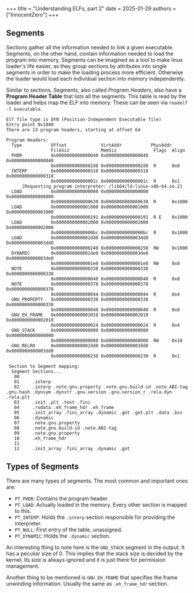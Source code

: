 +++
title = "Understanding ELFs, part 2"
date = 2025-01-29
authors = ["InnocentZero"]
+++

## Segments

Sections gather all the information needed to link a given executable. Segments, on the other
hand, contain information needed to load the program into memory. Segments can be imagined as
a tool to make linux loader's life easier, as they group sections by attributes into single
segments in order to make the loading process more efficient. Otherwise the loader would load
each individual section into memory independently.

Similar to sections, Segments, also called _Program Headers_, also have a **Program Header Table**
that lists all the segments. This table is read by the loader and helps map the ELF into memory.
These can be seen via `readelf -l executable`.

```
Elf file type is DYN (Position-Independent Executable file)
Entry point 0x1040
There are 13 program headers, starting at offset 64

Program Headers:
  Type           Offset             VirtAddr           PhysAddr
                 FileSiz            MemSiz              Flags  Align
  PHDR           0x0000000000000040 0x0000000000000040 0x0000000000000040
                 0x00000000000002d8 0x00000000000002d8  R      0x8
  INTERP         0x0000000000000318 0x0000000000000318 0x0000000000000318
                 0x000000000000001c 0x000000000000001c  R      0x1
      [Requesting program interpreter: /lib64/ld-linux-x86-64.so.2]
  LOAD           0x0000000000000000 0x0000000000000000 0x0000000000000000
                 0x0000000000000630 0x0000000000000630  R      0x1000
  LOAD           0x0000000000001000 0x0000000000001000 0x0000000000001000
                 0x0000000000000191 0x0000000000000191  R E    0x1000
  LOAD           0x0000000000002000 0x0000000000002000 0x0000000000002000
                 0x00000000000000bc 0x00000000000000bc  R      0x1000
  LOAD           0x0000000000002dd0 0x0000000000003dd0 0x0000000000003dd0
                 0x0000000000000248 0x0000000000000250  RW     0x1000
  DYNAMIC        0x0000000000002de0 0x0000000000003de0 0x0000000000003de0
                 0x00000000000001e0 0x00000000000001e0  RW     0x8
  NOTE           0x0000000000000338 0x0000000000000338 0x0000000000000338
                 0x0000000000000040 0x0000000000000040  R      0x8
  NOTE           0x0000000000000378 0x0000000000000378 0x0000000000000378
                 0x0000000000000044 0x0000000000000044  R      0x4
  GNU_PROPERTY   0x0000000000000338 0x0000000000000338 0x0000000000000338
                 0x0000000000000040 0x0000000000000040  R      0x8
  GNU_EH_FRAME   0x0000000000002018 0x0000000000002018 0x0000000000002018
                 0x0000000000000024 0x0000000000000024  R      0x4
  GNU_STACK      0x0000000000000000 0x0000000000000000 0x0000000000000000
                 0x0000000000000000 0x0000000000000000  RW     0x10
  GNU_RELRO      0x0000000000002dd0 0x0000000000003dd0 0x0000000000003dd0
                 0x0000000000000230 0x0000000000000230  R      0x1

 Section to Segment mapping:
  Segment Sections...
   00     
   01     .interp 
   02     .interp .note.gnu.property .note.gnu.build-id .note.ABI-tag .gnu.hash .dynsym .dynstr .gnu.version .gnu.version_r .rela.dyn .rela.plt 
   03     .init .plt .text .fini 
   04     .rodata .eh_frame_hdr .eh_frame 
   05     .init_array .fini_array .dynamic .got .got.plt .data .bss 
   06     .dynamic 
   07     .note.gnu.property 
   08     .note.gnu.build-id .note.ABI-tag 
   09     .note.gnu.property 
   10     .eh_frame_hdr 
   11     
   12     .init_array .fini_array .dynamic .got 
```

## Types of Segments

There are many types of segments. The most common and important ones are:

- `PT_PHDR`: Contains the program header.
- `PT_LOAD`: Actually loaded in the memory. Every other section is mapped to this.
- `PT_INTERP`: Holds the `.interp` section responsible for providing the interpreter.
- `PT_NULL`: First entry of the table, unassigned.
- `PT_DYNAMIC`: Holds the `.dynamic` section.


An interesting thing to note here is the `GNU_STACK` segment in the output. It has a peculiar
size of 0. This implies that the stack size is decided by the kernel. Its size is always
ignored and it is just there for permission management.

Another thing to be mentioned is `GNU_EH_FRAME` that specifies the frame unwinding information.
Usually the same as `.eh_frame_hdr` section.

